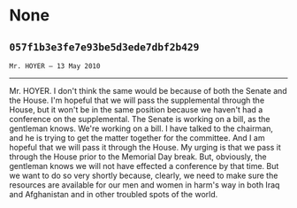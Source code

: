 # None
## `057f1b3e3fe7e93be5d3ede7dbf2b429`
`Mr. HOYER — 13 May 2010`

---


Mr. HOYER. I don't think the same would be because of both the Senate 
and the House. I'm hopeful that we will pass the supplemental through 
the House, but it won't be in the same position because we haven't had 
a conference on the supplemental. The Senate is working on a bill, as 
the gentleman knows. We're working on a bill. I have talked to the 
chairman, and he is trying to get the matter together for the 
committee. And I am hopeful that we will pass it through the House. My 
urging is that we pass it through the House prior to the Memorial Day 
break. But, obviously, the gentleman knows we will not have effected a 
conference by that time. But we want to do so very shortly because, 
clearly, we need to make sure the resources are available for our men 
and women in harm's way in both Iraq and Afghanistan and in other 
troubled spots of the world.
